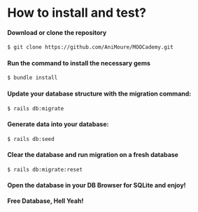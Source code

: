 # How to install and test?
#### Download or clone the repository
```sh
$ git clone https://github.com/AniMoure/MOOCademy.git
```
#### Run the command to install the necessary gems
```sh
$ bundle install
```
#### Update your database structure with the migration command: 
```sh
$ rails db:migrate
```

#### Generate data into your database:
```sh
$ rails db:seed
```

#### Clear the database and run migration on a fresh database
```sh
$ rails db:migrate:reset
```

#### Open the database in your DB Browser for SQLite and enjoy! 


**Free Database, Hell Yeah!**
